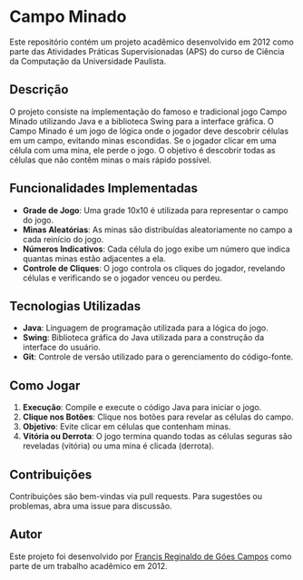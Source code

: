 # Campo Minado

Este repositório contém um projeto acadêmico desenvolvido em 2012 como parte das Atividades Práticas Supervisionadas (APS) do curso de Ciência da Computação da Universidade Paulista.

## Descrição

O projeto consiste na implementação do famoso e tradicional jogo Campo Minado utilizando Java e a biblioteca Swing para a interface gráfica. O Campo Minado é um jogo de lógica onde o jogador deve descobrir células em um campo, evitando minas escondidas. Se o jogador clicar em uma célula com uma mina, ele perde o jogo. O objetivo é descobrir todas as células que não contêm minas o mais rápido possível.

## Funcionalidades Implementadas

- **Grade de Jogo**: Uma grade 10x10 é utilizada para representar o campo do jogo.
- **Minas Aleatórias**: As minas são distribuídas aleatoriamente no campo a cada reinício do jogo.
- **Números Indicativos**: Cada célula do jogo exibe um número que indica quantas minas estão adjacentes a ela.
- **Controle de Cliques**: O jogo controla os cliques do jogador, revelando células e verificando se o jogador venceu ou perdeu.

## Tecnologias Utilizadas

- **Java**: Linguagem de programação utilizada para a lógica do jogo.
- **Swing**: Biblioteca gráfica do Java utilizada para a construção da interface do usuário.
- **Git**: Controle de versão utilizado para o gerenciamento do código-fonte.

## Como Jogar

1. **Execução**: Compile e execute o código Java para iniciar o jogo.
2. **Clique nos Botões**: Clique nos botões para revelar as células do campo.
3. **Objetivo**: Evite clicar em células que contenham minas.
4. **Vitória ou Derrota**: O jogo termina quando todas as células seguras são reveladas (vitória) ou uma mina é clicada (derrota).

## Contribuições

Contribuições são bem-vindas via pull requests. Para sugestões ou problemas, abra uma issue para discussão.

## Autor

Este projeto foi desenvolvido por [Francis Reginaldo de Góes Campos](https://github.com/franciscampos91) como parte de um trabalho acadêmico em 2012.
